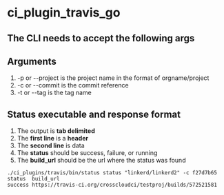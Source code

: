 # ci_plugin_travis_go

## The CLI needs to accept the following args

## Arguments
1.  -p or --project is the project name in the format of orgname/project
1.  -c or --commit is the commit reference
1.  -t or --tag is the tag name

## Status executable and response format
1. The output is **tab delimited**
1. The **first line** is a **header**
1. The **second line** is data 
1. The **status** should be success, failure, or running
1. The **build_url** should be the url where the status was found

```
./ci_plugins/travis/bin/status status "linkerd/linkerd2" -c f27d7b65
status  build_url
success https://travis-ci.org/crosscloudci/testproj/builds/572521581 
```

